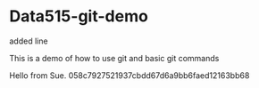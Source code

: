 # Data515-git-demo

added line


This is a demo of how to use git and basic git commands

Hello from Sue. 
058c7927521937cbdd67d6a9bb6faed12163bb68
